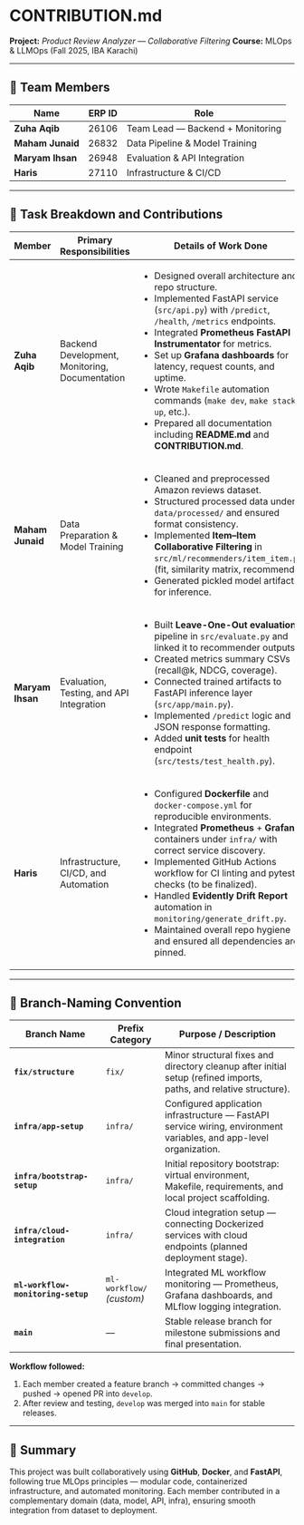 # CONTRIBUTION.md

**Project:** *Product Review Analyzer — Collaborative Filtering*
**Course:** MLOps & LLMOps (Fall 2025, IBA Karachi)

---

## 👥 Team Members

| Name             | ERP ID | Role                             |
| ---------------- | ------ | -------------------------------- |
| **Zuha Aqib**    | 26106  | Team Lead — Backend + Monitoring |
| **Maham Junaid** | 26832  | Data Pipeline & Model Training   |
| **Maryam Ihsan** | 26948  | Evaluation & API Integration     |
| **Haris**        | 27110  | Infrastructure & CI/CD           |

---

## 🧩 Task Breakdown and Contributions

| Member           | Primary Responsibilities                       | Details of Work Done                                                                                                                                                                                                                                                                                                                                                                                                                                                                                |
| ---------------- | ---------------------------------------------- | --------------------------------------------------------------------------------------------------------------------------------------------------------------------------------------------------------------------------------------------------------------------------------------------------------------------------------------------------------------------------------------------------------------------------------------------------------------------------------------------------- |
| **Zuha Aqib**    | Backend Development, Monitoring, Documentation | <ul><li>Designed overall architecture and repo structure.</li><li>Implemented FastAPI service (`src/api.py`) with `/predict`, `/health`, `/metrics` endpoints.</li><li>Integrated **Prometheus FastAPI Instrumentator** for metrics.</li><li>Set up **Grafana dashboards** for latency, request counts, and uptime.</li><li>Wrote `Makefile` automation commands (`make dev`, `make stack-up`, etc.).</li><li>Prepared all documentation including **README.md** and **CONTRIBUTION.md**.</li></ul> |
| **Maham Junaid** | Data Preparation & Model Training              | <ul><li>Cleaned and preprocessed Amazon reviews dataset.</li><li>Structured processed data under `data/processed/` and ensured format consistency.</li><li>Implemented **Item–Item Collaborative Filtering** in `src/ml/recommenders/item_item.py` (fit, similarity matrix, recommend).</li><li>Generated pickled model artifacts for inference.</li></ul>                                                                                                                                          |
| **Maryam Ihsan** | Evaluation, Testing, and API Integration       | <ul><li>Built **Leave-One-Out evaluation** pipeline in `src/evaluate.py` and linked it to recommender outputs.</li><li>Created metrics summary CSVs (recall@k, NDCG, coverage).</li><li>Connected trained artifacts to FastAPI inference layer (`src/app/main.py`).</li><li>Implemented `/predict` logic and JSON response formatting.</li><li>Added **unit tests** for health endpoint (`src/tests/test_health.py`).</li></ul>                                                                     |
| **Haris**        | Infrastructure, CI/CD, and Automation          | <ul><li>Configured **Dockerfile** and `docker-compose.yml` for reproducible environments.</li><li>Integrated **Prometheus** + **Grafana** containers under `infra/` with correct service discovery.</li><li>Implemented GitHub Actions workflow for CI linting and pytest checks (to be finalized).</li><li>Handled **Evidently Drift Report** automation in `monitoring/generate_drift.py`.</li><li>Maintained overall repo hygiene and ensured all dependencies are pinned.</li></ul>             |

---

## 🌿 Branch-Naming Convention

| Branch Name                        | Prefix Category           | Purpose / Description                                                                                              |
| ---------------------------------- | ------------------------- | ------------------------------------------------------------------------------------------------------------------ |
| **`fix/structure`**                | `fix/`                    | Minor structural fixes and directory cleanup after initial setup (refined imports, paths, and relative structure). |
| **`infra/app-setup`**              | `infra/`                  | Configured application infrastructure — FastAPI service wiring, environment variables, and app-level organization. |
| **`infra/bootstrap-setup`**        | `infra/`                  | Initial repository bootstrap: virtual environment, Makefile, requirements, and local project scaffolding.          |
| **`infra/cloud-integration`**      | `infra/`                  | Cloud integration setup — connecting Dockerized services with cloud endpoints (planned deployment stage).          |
| **`ml-workflow-monitoring-setup`** | `ml-workflow/` *(custom)* | Integrated ML workflow monitoring — Prometheus, Grafana dashboards, and MLflow logging integration.                |
| **`main`**                         | —                         | Stable release branch for milestone submissions and final presentation.                                            |

**Workflow followed:**

1. Each member created a feature branch → committed changes → pushed → opened PR into `develop`.
2. After review and testing, `develop` was merged into `main` for stable releases.

---

## 🧠 Summary

This project was built collaboratively using **GitHub**, **Docker**, and **FastAPI**, following true MLOps principles — modular code, containerized infrastructure, and automated monitoring.
Each member contributed in a complementary domain (data, model, API, infra), ensuring smooth integration from dataset to deployment.
